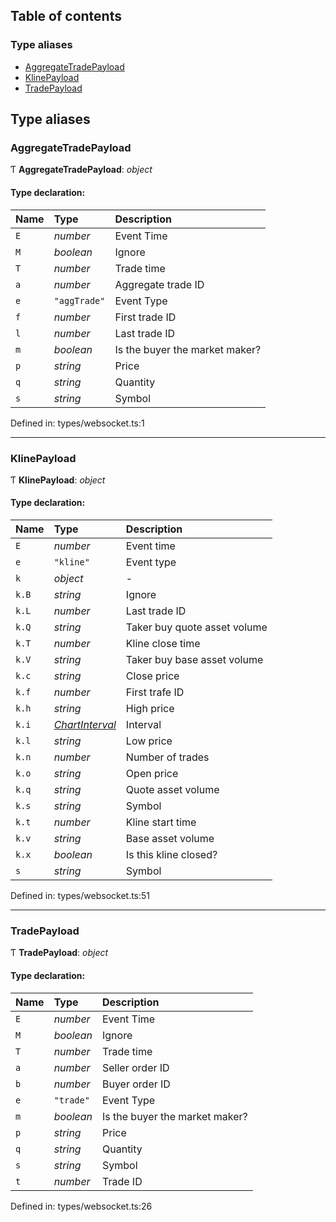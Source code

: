 ## Table of contents

### Type aliases

- [AggregateTradePayload](./websocket#aggregatetradepayload)
- [KlinePayload](./websocket#klinepayload)
- [TradePayload](./websocket#tradepayload)

## Type aliases

### AggregateTradePayload

Ƭ **AggregateTradePayload**: *object*

#### Type declaration:

| Name | Type | Description |
| :------ | :------ | :------ |
| `E` | *number* | Event Time |
| `M` | *boolean* | Ignore |
| `T` | *number* | Trade time |
| `a` | *number* | Aggregate trade ID |
| `e` | ``"aggTrade"`` | Event Type |
| `f` | *number* | First trade ID |
| `l` | *number* | Last trade ID |
| `m` | *boolean* | Is the buyer the market maker? |
| `p` | *string* | Price |
| `q` | *string* | Quantity |
| `s` | *string* | Symbol |

Defined in: types/websocket.ts:1

___

### KlinePayload

Ƭ **KlinePayload**: *object*

#### Type declaration:

| Name | Type | Description |
| :------ | :------ | :------ |
| `E` | *number* | Event time |
| `e` | ``"kline"`` | Event type |
| `k` | *object* | - |
| `k.B` | *string* | Ignore |
| `k.L` | *number* | Last trade ID |
| `k.Q` | *string* | Taker buy quote asset volume |
| `k.T` | *number* | Kline close time |
| `k.V` | *string* | Taker buy base asset volume |
| `k.c` | *string* | Close price |
| `k.f` | *number* | First trafe ID |
| `k.h` | *string* | High price |
| `k.i` | [*ChartInterval*](./enums#chartinterval) | Interval |
| `k.l` | *string* | Low price |
| `k.n` | *number* | Number of trades |
| `k.o` | *string* | Open price |
| `k.q` | *string* | Quote asset volume |
| `k.s` | *string* | Symbol |
| `k.t` | *number* | Kline start time |
| `k.v` | *string* | Base asset volume |
| `k.x` | *boolean* | Is this kline closed? |
| `s` | *string* | Symbol |

Defined in: types/websocket.ts:51

___

### TradePayload

Ƭ **TradePayload**: *object*

#### Type declaration:

| Name | Type | Description |
| :------ | :------ | :------ |
| `E` | *number* | Event Time |
| `M` | *boolean* | Ignore |
| `T` | *number* | Trade time |
| `a` | *number* | Seller order ID |
| `b` | *number* | Buyer order ID |
| `e` | ``"trade"`` | Event Type |
| `m` | *boolean* | Is the buyer the market maker? |
| `p` | *string* | Price |
| `q` | *string* | Quantity |
| `s` | *string* | Symbol |
| `t` | *number* | Trade ID |

Defined in: types/websocket.ts:26
